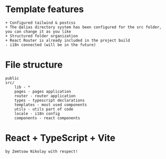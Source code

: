 # Template features

```
+ Configured tailwind & postcss
+ The @alias directory system has been configured for the src folder, you can change it as you like
+ Structured folder organization
+ React Router is already included in the project build
- i18n connected (will be in the future)
```

# File structure

```
public
src/
    lib - *
    pages - pages application
    router - router application
    types - typescript declarations
    templates - most used components
    utils - utils part of code
    locale - i18n config
    components - react components
```


# React + TypeScript + Vite
```by Zemtsow Nikolay with respect!``` 